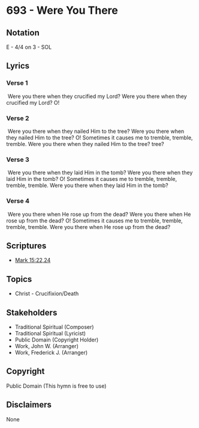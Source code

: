# 693 - Were You There

## Notation

E - 4/4 on 3 - SOL

## Lyrics

### Verse 1

 Were you there when they crucified my Lord? Were you there when they crucified my Lord? O!

### Verse 2

 Were you there when they nailed Him to the tree? Were you there when they nailed Him to the tree?  O! Sometimes it causes me to tremble, tremble, tremble. Were you there when they nailed Him  to the tree? tree?

### Verse 3

 Were you there when they laid Him in the tomb? Were you there when they laid Him in the tomb? O! Sometimes it causes me to tremble, tremble, tremble, tremble. Were you there when they laid Him in the tomb?

### Verse 4

 Were you there when He rose up from the dead? Were you there when He rose up from the dead? O! Sometimes it causes me to tremble, tremble, tremble, tremble.  Were you there when He rose up from the dead? 


## Scriptures

- [Mark 15:22,24](https://www.biblegateway.com/passage/?search=Mark%2015%3A22%2C24)

## Topics

- Christ - Crucifixion/Death

## Stakeholders

- Traditional Spiritual (Composer)
- Traditional Spiritual (Lyricist)
- Public Domain (Copyright Holder)
- Work, John W. (Arranger)
- Work, Frederick J. (Arranger)

## Copyright

Public Domain
(This hymn is free to use)

## Disclaimers

None

